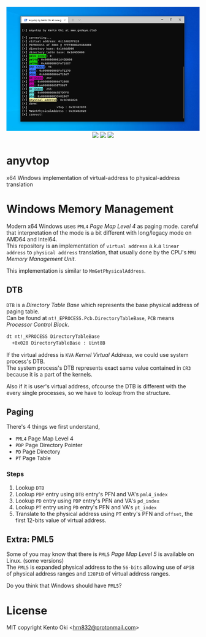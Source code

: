 <p align="center">
<img src="image.png">
  
<img src="https://img.shields.io/github/workflow/status/kkent030315/anyvtop/MSBuild?style=for-the-badge">
<img src="https://img.shields.io/badge/platform-win--64-00a2ed?style=for-the-badge">
<img src="https://img.shields.io/github/license/kkent030315/anyvtop?style=for-the-badge">
</p>

# anyvtop

x64 Windows implementation of virtual-address to physical-address translation

# Windows Memory Management

Modern x64 Windows uses `PML4` *Page Map Level 4* as paging mode. careful that interpretation of the mode is a bit different with long/legacy mode on AMD64 and Intel64.  
This repository is an implementation of `virtual address` a.k.a `linear address` to `physical address` translation, that usually done by the CPU's `MMU` *Memory Management Unit*.

This implementation is similar to `MmGetPhysicalAddress`.  

## DTB

`DTB` is a *Directory Table Base* which represents the base physical address of paging table.  
Can be found at `nt!_EPROCESS.Pcb.DirectoryTableBase`, `PCB` means *Processor Control Block*.

```bash
dt nt!_KPROCESS DirectoryTableBase
  +0x028 DirectoryTableBase : Uint8B
```

If the virtual address is `KVA` *Kernel Virtual Address*, we could use system process's DTB.  
The system process's DTB represents exact same value contained in `CR3` because it is a part of the kernels.

Also if it is user's virtual address, ofcourse the DTB is different with the every single processes, so we have to lookup from the structure.

## Paging

There's 4 things we first understand,

- `PML4` Page Map Level 4
- `PDP` Page Directory Pointer
- `PD` Page Directory
- `PT` Page Table

### Steps

1. Lookup `DTB`
2. Lookup `PDP` entry using `DTB` entry's PFN and VA's `pml4_index`
3. Lookup `PD` entry using `PDP` entry's PFN and VA's `pd_index`
4. Lookup `PT` entry using `PD` entry's PFN and VA's `pt_index`
5. Translate to the physical address using `PT` entry's PFN and `offset`, the first 12-bits value of virtual address.

## Extra: PML5

Some of you may know that there is `PML5` *Page Map Level 5* is available on Linux. (some versions)  
The `PML5` is expanded physical address to the `56-bits` allowing use of `4PiB` of physical address ranges and `128PiB` of virtual address ranges.  

Do you think that Windows should have `PML5`?

# License

MIT copyright Kento Oki \<hrn832@protonmail.com\>

